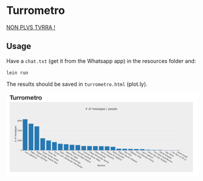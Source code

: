 # Turrometro


[NON PLVS TVRRA !](https://twitter.com/vidamodernaoml/status/872453108856635392?lang=en)


## Usage

Have a `chat.txt` (get it from the Whatsapp app) in the resources
folder and:

```
lein run
```

The results should be saved in `turrometro.html` (plot.ly).

![Turrometro en acción](images/turrometro.png)
